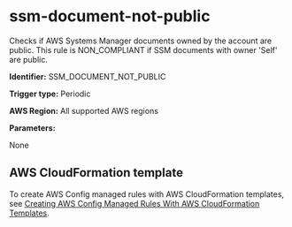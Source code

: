 # ssm\-document\-not\-public<a name="ssm-document-not-public"></a>

Checks if AWS Systems Manager documents owned by the account are public\. This rule is NON\_COMPLIANT if SSM documents with owner 'Self' are public\. 

**Identifier:** SSM\_DOCUMENT\_NOT\_PUBLIC

**Trigger type:** Periodic

**AWS Region:** All supported AWS regions

**Parameters:**

None  

## AWS CloudFormation template<a name="w76aac11c31c17b7d491c15"></a>

To create AWS Config managed rules with AWS CloudFormation templates, see [Creating AWS Config Managed Rules With AWS CloudFormation Templates](aws-config-managed-rules-cloudformation-templates.md)\.